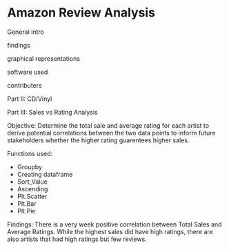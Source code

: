 # Amazon Review Analysis

General intro 

findings 

graphical representations

software used 

contributers 

Part II: CD/Vinyl

Part III: Sales vs Rating Analysis

Objective: Determine the total sale and average rating for each artist to derive potential correlations between the two data points to inform future stakeholders whether the higher rating guarentees higher sales. 

Functions used: 
- Groupby
- Creating dataframe
- Sort_Value
- Ascending
- Plt.Scatter
- Plt.Bar
- Plt.Pie

Findings: There is a very week positive correlation between Total Sales and Average Ratings. While the highest sales did have high ratings, there are also artists that had high ratings but few reviews. 
